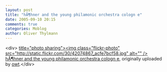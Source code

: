 ```yaml
---
layout: post
title: "hÃ¶hner and the young philamonic orchestra cologn e"
date: 2005-09-10 20:15
comments: true
categories: Moblog
author: Oliver Thylmann
---
```



&lt;div&gt;	[ title=&quot;photo sharing&quot;&gt;&lt;img class=&quot;flickr-photo&quot; src=&quot;http://static.flickr.com/30/42074867_acfe7bcf58.jpg&quot; alt=&quot;&quot; /&gt;](http://www.flickr.com/photos/oliver/42074867/)	[hÃ¶hner and the young philamonic orchestra cologn e](http://www.flickr.com/photos/oliver/42074867/), originally uploaded by [owt](http://www.flickr.com/people/oliver/).&lt;/div&gt;					


